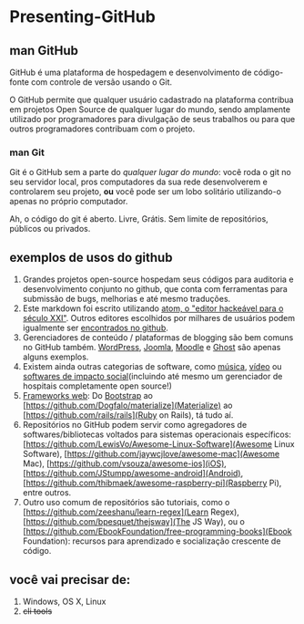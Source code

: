 # Presenting-GitHub

## man GitHub

GitHub é uma plataforma de hospedagem e desenvolvimento de código-fonte com controle de versão usando o Git. 

O GitHub permite que qualquer usuário cadastrado na plataforma contribua em projetos Open Source de qualquer lugar do mundo, sendo amplamente utilizado por programadores para divulgação de seus trabalhos ou para que outros programadores contribuam com o projeto.

### man Git

Git é o GitHub sem a parte do *qualquer lugar do mundo*: você roda o git no seu servidor local, pros computadores da sua rede desenvolverem e controlarem seu projeto, **ou** você pode ser um lobo solitário utilizando-o apenas no próprio computador.

Ah, o código do git é aberto. Livre, Grátis. Sem limite de repositórios, públicos ou privados.

## exemplos de usos do github

1. Grandes projetos open-source hospedam seus códigos para auditoria e desenvolvimento conjunto no github, que conta com ferramentas para submissão de bugs, melhorias e até mesmo traduções.
1. Este markdown foi escrito utilizando [atom, o "editor hackeável para o século XXI"](https://github.com/atom/atom). Outros editores escolhidos por milhares de usuários podem igualmente ser [encontrados no github](https://github.com/showcases/text-editors).
2. Gerenciadores de conteúdo / plataformas de blogging são bem comuns no GitHub também. [WordPress](https://github.com/WordPress/WordPress), [Joomla](https://github.com/joomla/joomla-cms), [Moodle](https://github.com/moodle/moodle) e [Ghost](https://github.com/TryGhost/Ghost) são apenas alguns exemplos.
3. Existem ainda outras categorias de software, como [música](https://github.com/showcases/music), [vídeo](https://github.com/showcases/video-tools) ou [softwares de impacto social](https://github.com/showcases/social-impact)(incluindo até mesmo um gerenciador de hospitais completamente open source!)
2. [Frameworks web](https://github.com/showcases/web-application-frameworks): Do [Bootstrap](https://github.com/twbs/bootstrap) ao [https://github.com/Dogfalo/materialize](Materialize) ao  [https://github.com/rails/rails](Ruby on Rails), tá tudo aí.
3. Repositórios no GitHub podem servir como agregadores de softwares/bibliotecas voltados para sistemas operacionais específicos: [https://github.com/LewisVo/Awesome-Linux-Software](Awesome Linux Software), [https://github.com/jaywcjlove/awesome-mac](Awesome Mac), [https://github.com/vsouza/awesome-ios](iOS), [https://github.com/JStumpp/awesome-android](Android), [https://github.com/thibmaek/awesome-raspberry-pi](Raspberry Pi), entre outros.
4. Outro uso comum de repositórios são tutoriais, como o [https://github.com/zeeshanu/learn-regex](Learn Regex), [https://github.com/bpesquet/thejsway](The JS Way), ou o [https://github.com/EbookFoundation/free-programming-books](Ebook Foundation): recursos para aprendizado e socialização crescente de código.


## você vai precisar de:
1. Windows, OS X, Linux
2. ~~cli tools~~
